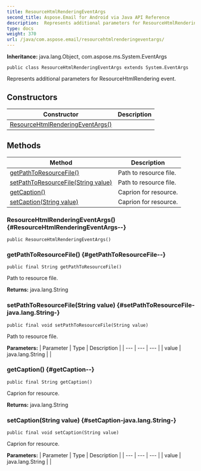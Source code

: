 ```yaml
---
title: ResourceHtmlRenderingEventArgs
second_title: Aspose.Email for Android via Java API Reference
description:  Represents additional parameters for ResourceHtmlRendering event.
type: docs
weight: 370
url: /java/com.aspose.email/resourcehtmlrenderingeventargs/
---
```

**Inheritance:**
java.lang.Object, com.aspose.ms.System.EventArgs
```
public class ResourceHtmlRenderingEventArgs extends System.EventArgs
```

Represents additional parameters for ResourceHtmlRendering event.
## Constructors

| Constructor | Description |
| --- | --- |
| [ResourceHtmlRenderingEventArgs()](#ResourceHtmlRenderingEventArgs--) |  |
## Methods

| Method | Description |
| --- | --- |
| [getPathToResourceFile()](#getPathToResourceFile--) | Path to resource file. |
| [setPathToResourceFile(String value)](#setPathToResourceFile-java.lang.String-) | Path to resource file. |
| [getCaption()](#getCaption--) | Caprion for resource. |
| [setCaption(String value)](#setCaption-java.lang.String-) | Caprion for resource. |
### ResourceHtmlRenderingEventArgs() {#ResourceHtmlRenderingEventArgs--}
```
public ResourceHtmlRenderingEventArgs()
```


### getPathToResourceFile() {#getPathToResourceFile--}
```
public final String getPathToResourceFile()
```


Path to resource file.

**Returns:**
java.lang.String
### setPathToResourceFile(String value) {#setPathToResourceFile-java.lang.String-}
```
public final void setPathToResourceFile(String value)
```


Path to resource file.

**Parameters:**
| Parameter | Type | Description |
| --- | --- | --- |
| value | java.lang.String |  |

### getCaption() {#getCaption--}
```
public final String getCaption()
```


Caprion for resource.

**Returns:**
java.lang.String
### setCaption(String value) {#setCaption-java.lang.String-}
```
public final void setCaption(String value)
```


Caprion for resource.

**Parameters:**
| Parameter | Type | Description |
| --- | --- | --- |
| value | java.lang.String |  |


